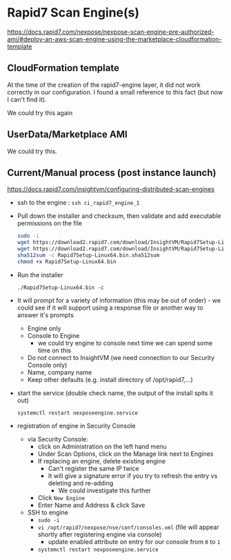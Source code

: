 # Rapid7 Scan Engine(s)


https://docs.rapid7.com/nexpose/nexpose-scan-engine-pre-authorized-ami/#deploy-an-aws-scan-engine-using-the-marketplace-cloudformation-template

## CloudFormation template
At the time of the creation of the rapid7-engine layer, it did not work correctly in our configuration.  I found a small reference to this fact (but now I can't find it).

We could try this again

## UserData/Marketplace AMI
We could try this.


## Current/Manual process (post instance launch)

https://docs.rapid7.com/insightvm/configuring-distributed-scan-engines

* ssh to the engine : `ssh ci_rapid7_engine_1`
* Pull down the installer and checksum, then validate and add executable permissions on the file
    ```sh
    sudo -i
    wget https://download2.rapid7.com/download/InsightVM/Rapid7Setup-Linux64.bin
    wget https://download2.rapid7.com/download/InsightVM/Rapid7Setup-Linux64.bin.sha512sum
    sha512sum -c Rapid7Setup-Linux64.bin.sha512sum
    chmod +x Rapid7Setup-Linux64.bin
    ```

* Run the installer
    ```shell
    ./Rapid7Setup-Linux64.bin -c
    ```

* It will prompt for a variety of information (this may be out of order) - we could see if it will support using a response file or another way to answer it's prompts
  * Engine only
  * Console to Engine
    * we could try engine to console next time we can spend some time on this
  * Do not connect to InsightVM (we need connection to our Security Console only)
  * Name, company name
  * Keep other defaults (e.g. install directory of /opt/rapid7,...)
  
* start the service (double check name, the output of the install spits it out)
    ```shell
    systemctl restart nexposeengine.service
    ```

* registration of engine in Security Console
  * via Security Console:
    * click on Administration on the left hand menu
    * Under Scan Options, click on the Manage link next to Engines
    * If replacing an engine, delete existing engine
      * Can't register the same IP twice
      * It will give a signature error if you try to refresh the entry vs deleting and re-adding
        * We could investigate this further
    * Click `New Engine`
    * Enter Name and Address & click Save
  * SSH to engine
    * `sudo -i`
    * `vi /opt/rapid7/nexpose/nse/conf/consoles.xml` (file will appear shortly after registering engine via console)
      * update enabled attribute on entry for our console from `0` to `1`
    * `systemctl restart nexposeengine.service`

